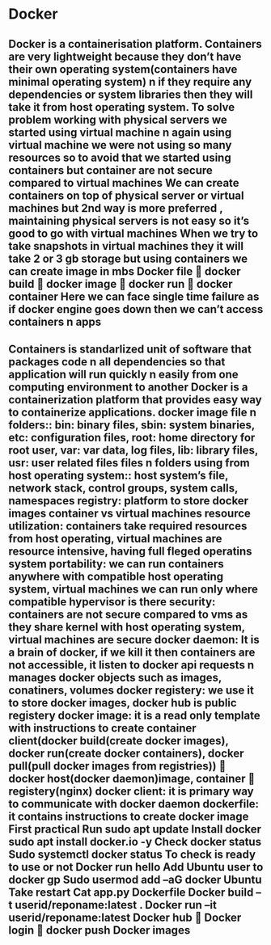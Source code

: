 # Docker
Docker is a containerisation platform.
Containers are very lightweight because they don’t have their own operating system(containers have minimal operating system) n if they require any dependencies or system libraries then they will take it from host operating system.
To solve problem working with physical servers we started using virtual machine n again using virtual machine we were not using so many resources so to avoid that we started using containers but container are not secure compared to virtual machines
We can create containers on top of physical server or virtual machines but 2nd way is more preferred , maintaining physical servers is not easy so it’s good to go with virtual machines
When we try to take snapshots in virtual machines they it will take 2 or 3 gb storage but using containers we can create image in mbs
Docker file  docker build  docker image  docker run  docker container
Here we can face single time failure as if docker engine goes down then we can’t access containers n apps
--------------------------------------------------------------------------------------------------------------------------------------------------------------------------------------------------------------------------------------------------------------------------------------

Containers is standarlized unit of software that packages code n all dependencies so that application will run quickly n easily from one computing environment to another
Docker is a containerization platform that provides easy way to containerize applications.
docker image file n folders:: bin: binary files, sbin: system binaries, etc: configuration files, root: home directory for root user, var: var data, log files, lib: library files, usr: user related files
files n folders using from host operating system:: host system’s file, network stack, control groups, system calls, namespaces
registry: platform to store docker images
container vs virtual machines
resource utilization: containers take required resources from host operating, virtual machines are resource intensive, having full fleged operatins system
portability: we can run containers anywhere with compatible host operating system, virtual machines we can run only where compatible hypervisor is there
security: containers are not secure compared to vms as they share kernel with host operating system, virtual machines are secure
docker daemon: It is a brain of docker, if we kill it then containers are not accessible, it listen to docker api requests n manages docker objects such as images, conatiners, volumes
docker registery: we use it to store docker images, docker hub is public registery
docker image: it is a read only template with instructions to create container
client(docker build(create docker images), docker run(create docker containers), docker pull(pull docker images from registries))  docker host(docker daemon)image, container  registery(nginx)
docker client: it is primary way to communicate with docker daemon
dockerfile: it contains instructions to create docker image
First practical
Run sudo apt update
Install docker
sudo apt install docker.io -y
Check docker status
Sudo systemctl docker status
To check is ready to use or not
Docker run hello
Add Ubuntu user to docker gp
Sudo usermod add –aG docker Ubuntu
Take restart
Cat app.py
Dockerfile
Docker build –t userid/reponame:latest .
Docker run –it userid/reponame:latest
Docker hub  Docker login  docker push
Docker images
--------------------------------------------------------------------------------------------------------------------------------------------------------------------------------------------------------------------------------------------------------------------------------------


